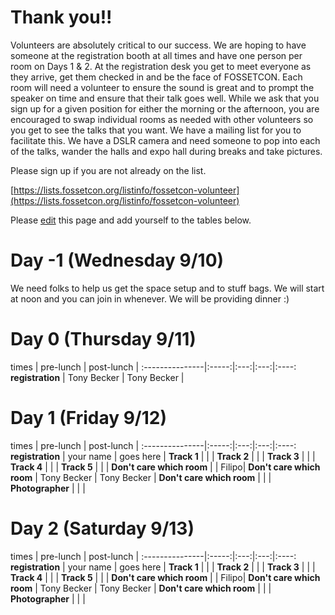 # Thank you!!
Volunteers are absolutely critical to our success. We are hoping to have someone at the registration booth at all times and have one person per room on Days 1 & 2. At the registration desk you get to meet everyone as they arrive, get them checked in and be the face of FOSSETCON. Each room will need a volunteer to ensure the sound is great and to prompt the speaker on time and ensure that their talk goes well. While we ask that you sign up for a given position for either the morning or the afternoon, you are encouraged to swap individual rooms as needed with other volunteers so you get to see the talks that you want. We have a mailing list for you to facilitate this. We have a DSLR camera and need someone to pop into each of the talks, wander the halls and expo hall during breaks and take pictures.

Please sign up if you are not already on the list.

[https://lists.fossetcon.org/listinfo/fossetcon-volunteer](https://lists.fossetcon.org/listinfo/fossetcon-volunteer)

Please [edit](https://github.com/fossetcon/volunteering/edit/master/README.md) this page and add yourself to the tables below.


# Day -1 (Wednesday 9/10)
We need folks to help us get the space setup and to stuff bags. We will start at noon and you can join in whenever. We will be providing dinner :)


# Day 0 (Thursday 9/11)

times | pre-lunch | post-lunch |
:---------------|:-----:|:---:|:---:|:----:
**registration**  | Tony Becker | Tony Becker |


# Day 1 (Friday 9/12)

times | pre-lunch | post-lunch |
:---------------|:-----:|:---:|:---:|:----:
**registration**  | your name | goes here |
**Track 1**  | | |
**Track 2**  | | |
**Track 3**  | | |
**Track 4**  | | |
**Track 5**  | | |
**Don't care which room**  | | Filipo|
**Don't care which room**  | Tony Becker | Tony Becker |
**Don't care which room**  | | |
**Photographer** | | |


# Day 2 (Saturday 9/13)

times | pre-lunch | post-lunch |
:---------------|:-----:|:---:|:---:|:----:
**registration**  | your name | goes here |
**Track 1**  | | |
**Track 2**  | | |
**Track 3**  | | |
**Track 4**  | | |
**Track 5**  | | |
**Don't care which room**  | | Filipo|
**Don't care which room**  | Tony Becker | Tony Becker |
**Don't care which room**  | | |
**Photographer** | | |
